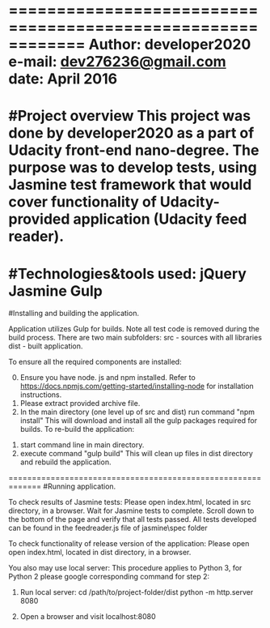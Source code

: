 ============================================================
Author:  developer2020 
e-mail:  dev276236@gmail.com
date:    April 2016 
============================================================
#Project overview 
This project was done by developer2020 as a part of Udacity front-end nano-degree. 
The purpose was to develop tests, using Jasmine test framework 
that would cover functionality of Udacity-provided application
(Udacity feed reader). 
=============================================================
#Technologies&tools used: 
jQuery 
Jasmine 
Gulp
=============================================================
#Installing and building  the application.

Application utilizes Gulp for builds.  Note all test code is removed during the build process.
There are two main subfolders: 
src - sources with all libraries 
dist - built application.

To ensure all the required components are installed: 

0. Ensure you have node. js and npm installed. 
Refer to https://docs.npmjs.com/getting-started/installing-node for installation instructions. 
1. Please extract provided archive file. 
2. In the main directory (one level up of src and dist) run command 
"npm install"
This will download and install all the gulp packages required for builds. 
To re-build the application: 
1) start command line in main directory.
2) execute command 
"gulp build"
This will clean up files in dist directory and rebuild the application. 

=============================================================
#Running application.
 
To check results of Jasmine tests: 
Please open index.html, located in src directory,  in a browser. Wait for Jasmine tests to complete.
Scroll down to the bottom of the page and verify that all tests passed. 
All tests developed can be found in the feedreader.js file of jasmine\spec folder

To check functionality of release version of the application: 
Please open open index.html, located in dist directory,  in a browser.

You also may use  local server:
This procedure applies to Python 3, for Python 2 please google corresponding command for step 2:  
1. Run local server: 
cd /path/to/project-folder/dist
python -m http.server 8080

2. Open a browser and visit localhost:8080


